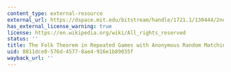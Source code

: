 ```yaml
---
content_type: external-resource
external_url: https://dspace.mit.edu/bitstream/handle/1721.1/130444/2ndRevision%20alexedit.pdf?sequence=2&isAllowed=y
has_external_license_warning: true
license: https://en.wikipedia.org/wiki/All_rights_reserved
status: ''
title: The Folk Theorem in Repeated Games with Anonymous Random Matching
uid: 8811dce0-576d-4577-8ae4-916e1b89035f
wayback_url: ''
---
```

